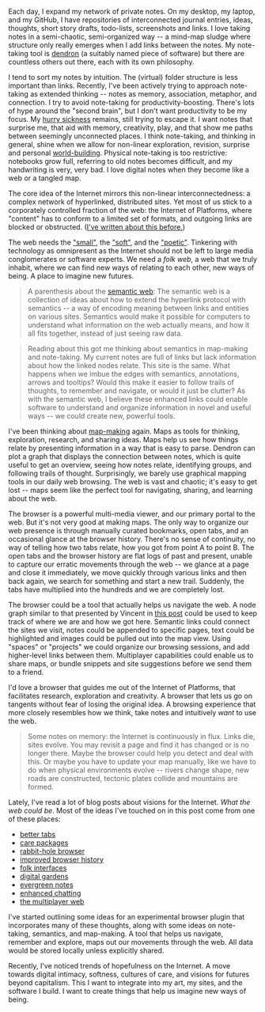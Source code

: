 Each day, I expand my network of private notes. On my desktop, my laptop, and my GitHub, I have repositories of interconnected journal entries, ideas, thoughts, short story drafts, todo-lists, screenshots and links. I love taking notes in a semi-chaotic, semi-organized way -- a mind-map sludge where structure only really emerges when I add links between the notes. My note-taking tool is [dendron](https://www.dendron.so/) (a suitably named piece of software) but there are countless others out there, each with its own philosophy.

I tend to sort my notes by intuition. The (virtual) folder structure is less important than links. Recently, I've been actively trying to approach note-taking as extended thinking -- notes as memory, association, metaphor, and connection. I try to avoid note-taking for productivity-boosting. There's lots of hype around the "second brain", but I don't want productivity to be my focus. My [hurry sickness](/nodes/raw-making) remains, still trying to escape it. I want notes that surprise me, that aid with memory, creativity, play, and that show me paths between seemingly unconnected places. I think note-taking, and thinking in general, shine when we allow for non-linear exploration, revision, surprise and personal [world-building](https://www.ribbonfarm.com/2019/03/05/worlding-raga-2-what-is-a-world/). Physical note-taking is too restrictive: notebooks grow full, referring to old notes becomes difficult, and my handwriting is very, very bad. I love digital notes when they become like a web or a tangled map.

The core idea of the Internet mirrors this non-linear interconnectedness: a complex network of hyperlinked, distributed sites. Yet most of us stick to a corporately controlled fraction of the web: the Internet of Platforms, where "content" has to conform to a limited set of formats, and outgoing links are blocked or obstructed. ([I've written about this before.](/nodes/branches-and-connections))

The web needs the ["small"](https://benhoyt.com/writings/the-small-web-is-beautiful/), the ["soft"](https://softer.website/softer), and the ["poetic"](https://chiaski.github.io/poeticweb/). Tinkering with technology as omnipresent as the Internet should not be left to large media conglomerates or software experts. We need a *folk web*, a web that we truly inhabit, where we can find new ways of relating to each other, new ways of being. A place to imagine new futures.

> A parenthesis about the [semantic web](https://en.wikipedia.org/wiki/Semantic_Web): The semantic web is a collection of ideas about how to extend the hyperlink protocol with semantics -- a way of encoding meaning between links and entities on various sites. Semantics would make it possible for computers to understand what information on the web actually means, and how it all fits together, instead of just seeing raw data.

> Reading about this got me thinking about semantics in map-making and note-taking. My current notes are full of links but lack information about how the linked nodes relate. This site is the same. What happens when we imbue the edges with semantics, annotations, arrows and tooltips? Would this make it easier to follow trails of thoughts, to remember and navigate, or would it just be clutter? As with the semantic web, I believe these enhanced links could enable software to understand and organize information in novel and useful ways -- we could create new, powerful tools. 

I've been thinking about [map-making](/nodes/mappings) again. Maps as tools for thinking, exploration, research, and sharing ideas. Maps help us see how things relate by presenting information in a way that is easy to parse. Dendron can plot a graph that displays the connection between notes, which is quite useful to get an overview, seeing how notes relate, identifying groups, and following trails of thought. Surprisingly, we barely use graphical mapping tools in our daily web browsing. The web is vast and chaotic; it's easy to get lost -- maps seem like the perfect tool for navigating, sharing, and learning about the web.

The browser is a powerful multi-media viewer, and our primary portal to the web. But it's not very good at making maps. The only way to organize our web presence is through manually curated bookmarks, open tabs, and an occasional glance at the browser history. There's no sense of continuity, no way of telling how two tabs relate, how you got from point A to point B. The open tabs and the browser history are flat logs of past and present, unable to capture our erratic movements through the web -- we glance at a page and close it immediately, we move quickly through various links and then back again, we search for something and start a new trail. Suddenly, the tabs have multiplied into the hundreds and we are completely lost.

The browser could be a tool that actually helps us navigate the web. A node graph similar to that presented by Vincent in [this post](https://garden.vincentli.space/making-a-place-on-the-web---tabs) could be used to keep track of where we are and how we got here. Semantic links could connect the sites we visit, notes could be appended to specific pages, text could be highlighted and images could be pulled out into the map view. Using "spaces" or "projects" we could organize our browsing sessions, and add higher-level links between them. Multiplayer capabilities could enable us to share maps, or bundle snippets and site suggestions before we send them to a friend.

I'd love a browser that guides me out of the Internet of Platforms, that facilitates research, exploration and creativity. A browser that lets us go on tangents without fear of losing the original idea. A browsing experience that more closely resembles how we think, take notes and intuitively *want* to use the web.

> Some notes on memory: the Internet is continuously in flux. Links die, sites evolve. You may revisit a page and find it has changed or is no longer there. Maybe the browser could help you detect and deal with this. Or maybe you have to update your map manually, like we have to do when physical environments evolve -- rivers change shape, new roads are constructed, tectonic plates collide and mountains are formed.

Lately, I've read a lot of blog posts about visions for the Internet. *What the web could be*. Most of the ideas I've touched on in this post come from one of these places:

* [better tabs](https://garden.vincentli.space/making-a-place-on-the-web---tabs)
* [care packages](https://garden.vincentli.space/making-a-place-on-the-web---garden)
* [rabbit-hole browser](https://szymonkaliski.com/projects/cartographist/)
* [improved browser history](https://www.freecodecamp.org/news/browserhistory-2abad38022b1/)
* [folk interfaces](https://cristobal.space/writing/folk)
* [digital gardens](https://github.com/MaggieAppleton/digital-gardeners)
* [evergreen notes](https://maggieappleton.com/evergreens)
* [enhanced chatting](https://a9.io/glue-comic/)
* [the multiplayer web](https://interconnected.org/home/2021/03/22/social_attention)

I've started outlining some ideas for an experimental browser plugin that incorporates many of these thoughts, along with some ideas on note-taking, semantics, and map-making. A tool that helps us navigate, remember and explore, maps out our movements through the web. All data would be stored locally unless explicitly shared.

Recently, I've noticed trends of hopefulness on the Internet. A move towards digital intimacy, softness, cultures of care, and visions for futures beyond capitalism. This I want to integrate into my art, my sites, and the software I build. I want to create things that help us imagine new ways of being.